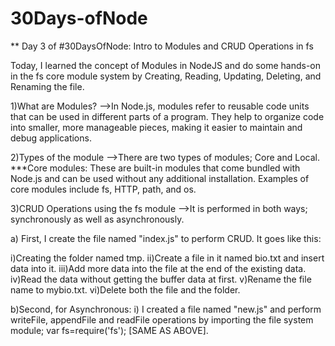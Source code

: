 # 30Days-ofNode

** Day 3 of #30DaysOfNode: Intro to Modules and CRUD Operations in fs

Today, I learned the concept of Modules in NodeJS and do some hands-on in the fs core module system by Creating, Reading, Updating, Deleting, and Renaming the file.

1)What are Modules?
-->In Node.js, modules refer to reusable code units that can be used in different parts of a program. They help to organize code into smaller, more manageable pieces, making it easier to maintain and debug applications.

2)Types of the module
-->There are two types of modules; Core and Local.
***Core modules: These are built-in modules that come bundled with Node.js and can be used without any additional installation. Examples of core modules include fs, HTTP, path, and os.

3)CRUD Operations using the fs module
-->It is performed in both ways; synchronously as well as asynchronously.

a) First, I create the file named "index.js" to perform CRUD. It goes like this:

i)Creating the folder named tmp.
ii)Create a file in it named bio.txt and insert data into it.
iii)Add more data into the file at the end of the existing data.
iv)Read the data without getting the buffer data at first.
v)Rename the file name to mybio.txt.
vi)Delete both the file and the folder.

b)Second, for Asynchronous:
i) I created a file named "new.js" and perform writeFile, appendFile and readFile operations by importing the file system module; var fs=require('fs');
[SAME AS ABOVE].



